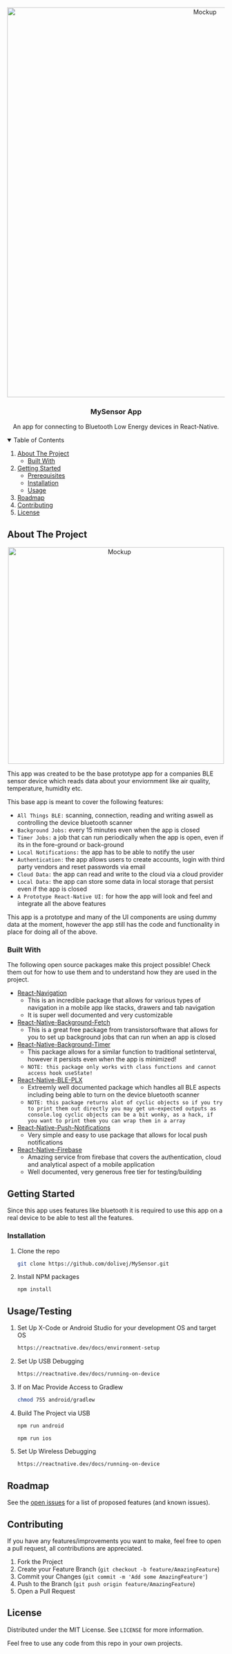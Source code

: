 <!-- PROJECT LOGO -->
<br />
<p align="center">
  <img src="https://i.ibb.co/NjCg8H8/background111-1.jpg"  alt="Mockup"  width="900">
  <h3 align="center">MySensor App</h3>

  <p align="center">
    An app for connecting to Bluetooth Low Energy devices in React-Native.
  </p>
</p>



<!-- TABLE OF CONTENTS -->
<details open="open">
  <summary>Table of Contents</summary>
  <ol>
    <li>
      <a href="#about-the-project">About The Project</a>
      <ul>
        <li><a href="#built-with">Built With</a></li>
      </ul>
    </li>
    <li>
      <a href="#getting-started">Getting Started</a>
      <ul>
        <li><a href="#prerequisites">Prerequisites</a></li>
        <li><a href="#installation">Installation</a></li>
        <li><a href="#usage">Usage</a></li>
      </ul>
    </li>
    <li><a href="#roadmap">Roadmap</a></li>
    <li><a href="#contributing">Contributing</a></li>
    <li><a href="#license">License</a></li>
  </ol>
</details>



<!-- ABOUT THE PROJECT -->
## About The Project

<p align="center">
  <img src="https://i.ibb.co/56MFD6j/background1111.jpg"  alt="Mockup" width="500">
</p>

This app was created to be the base prototype app for a companies BLE sensor device which reads data about your enviornment like air quality, temperature, humidity etc.

This base app is meant to cover the following features:
* `All Things BLE:` scanning, connection, reading and writing aswell as controlling the device bluetooth scanner
* `Background Jobs:` every 15 minutes even when the app is closed
* `Timer Jobs:` a job that can run periodically when the app is open, even if its in the fore-ground or back-ground
* `Local Notifications:` the app has to be able to notify the user
* `Authentication:` the app allows users to create accounts, login with third party vendors and reset passwords via email
* `Cloud Data:` the app can read and write to the cloud via a cloud provider
* `Local Data:` the app can store some data in local storage that persist even if the app is closed
* `A Prototype React-Native UI:` for how the app will look and feel and integrate all the above features

This app is a prototype and many of the UI components are using dummy data at the moment, however the app still has the code and functionality in place for doing all of the above.

### Built With

The following open source packages make this project possible! Check them out for how to use them and to understand how they are used in the project.
* [React-Navigation](https://reactnavigation.org/)
  * This is an incredible package that allows for various types of navigation in a mobile app like stacks, drawers and tab navigation
  * It is super well documented and very customizable
* [React-Native-Background-Fetch](https://www.npmjs.com/package/react-native-background-fetch)
  * This is a great free package from transistorsoftware that allows for you to set up background jobs that can run when an app is closed
* [React-Native-Background-Timer](https://github.com/ocetnik/react-native-background-timer)
  * This package allows for a similar function to traditional setInterval, however it persists even when the app is minimized!
  * `NOTE: this package only works with class functions and cannot access hook useState!`
* [React-Native-BLE-PLX](https://polidea.github.io/react-native-ble-plx/)
  * Extreemly well documented package which handles all BLE aspects including being able to turn on the device bluetooth scanner
  * `NOTE: this package returns alot of cyclic objects so if you try to print them out directly you may get un-expected outputs as console.log cyclic objects can be a bit wonky, as a hack, if you want to print them you can wrap them in a array`
* [React-Native-Push-Notifications](https://www.npmjs.com/package/react-native-push-notification)
  * Very simple and easy to use package that allows for local push notifications
* [React-Native-Firebase](https://rnfirebase.io/)
  * Amazing service from firebase that covers the authentication, cloud and analytical aspect of a mobile application
  * Well documented, very generous free tier for testing/building


<!-- GETTING STARTED -->
## Getting Started

Since this app uses features like bluetooth it is required to use this app on a real device to be able to test all the features.

### Installation
1. Clone the repo
   ```sh
   git clone https://github.com/dolivej/MySensor.git
   ```
2. Install NPM packages
   ```sh
   npm install
   ```

<!-- USAGE -->
## Usage/Testing
1. Set Up X-Code or Android Studio for your development OS and target OS
   ```sh
   https://reactnative.dev/docs/environment-setup
   ```
2. Set Up USB Debugging
   ```sh
   https://reactnative.dev/docs/running-on-device
   ```
4. If on Mac Provide Access to Gradlew
   ```sh
   chmod 755 android/gradlew 
   ```
5. Build The Project via USB
   ```sh
   npm run android
   ```
   ```sh
   npm run ios
   ```
5. Set Up Wireless Debugging
   ```sh
   https://reactnative.dev/docs/running-on-device
   ```

<!-- ROADMAP -->
## Roadmap

See the [open issues](https://github.com/othneildrew/Best-README-Template/issues) for a list of proposed features (and known issues).


<!-- CONTRIBUTING -->
## Contributing

If you have any features/improvements you want to make, feel free to open a pull request, all contributions are appreciated.

1. Fork the Project
2. Create your Feature Branch (`git checkout -b feature/AmazingFeature`)
3. Commit your Changes (`git commit -m 'Add some AmazingFeature'`)
4. Push to the Branch (`git push origin feature/AmazingFeature`)
5. Open a Pull Request



<!-- LICENSE -->
## License

Distributed under the MIT License. See `LICENSE` for more information.

Feel free to use any code from this repo in your own projects.

